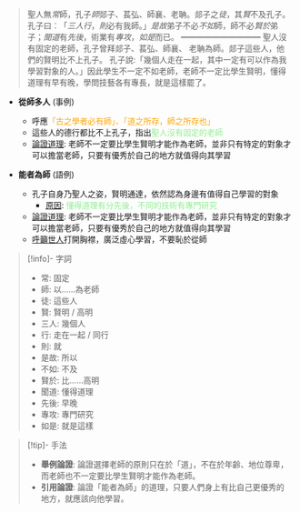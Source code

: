 > 聖人無*常*師，孔子*師*郯子、萇弘、師襄、老聃。郯子之*徒*，其*賢*不及孔子。孔子曰︰「*三人行*，*則*必有我師。」*是故*弟子不必*不如*師，師不必*賢於*弟子；*聞道*有*先後*，術業有*專攻*，*如是*而已。
> ━━━━━━━━━━
> 聖人沒有固定的老師，孔子曾拜郯子、萇弘、師襄、 老聃為師。郯子這些人，他們的賢明比不上孔子。 孔子說:「幾個人走在一起，其中一定有可以作為我學習對象的人。」因此學生不一定不如老師，老師不一定比學生賢明，懂得道理有早有晚，學問技藝各有專長，就是這樣罷了。

- **從師多人** (事例)
	- 呼應<span style="color: orange">「古之學者必有師」、「道之所存，師之所存也」</span>
	- 這些人的德行都比不上孔子，指出<span style="color: lightgreen">聖人沒有固定的老師</span>
	- <u>論證道理</u>: 老師不一定要比學生賢明才能作為老師，並非只有特定的對象才可以擔當老師，只要有優秀於自己的地方就值得向其學習

- **能者為師** (語例)
	- 孔子自身乃聖人之姿，賢明通達，依然認為身邊有值得自己學習的對象
		- <u>原因</u>: <span style="color: lightgreen">懂得道理有分先後，不同的技術有專門研究</span>
	- <u>論證道理</u>: 老師不一定要比學生賢明才能作為老師，並非只有特定的對象才可以擔當老師，只要有優秀於自己的地方就值得向其學習
    - <u>呼籲世人</u>打開胸襟，廣泛虛心學習，不要恥於從師

> [!info]- 字詞
> - 常: 固定
> - 師: 以……為老師
> - 徒: 這些人
> - 賢: 賢明 / 高明
> - 三人: 幾個人
> - 行: 走在一起 / 同行
> - 則: 就
> - 是故: 所以
> - 不如: 不及
> - 賢於: 比……高明
> - 聞道: 懂得道理 
> - 先後: 早晚
> - 專攻: 專門研究
> - 如是: 就是這樣

> [!tip]- 手法
> - **舉例論證**: 論證選擇老師的原則只在於「道」，不在於年齡、地位尊卑，而老師也不一定要比學生賢明才能作為老師。
> - **引用論證**: 論證「能者為師」的道理，只要人們身上有比自己更優秀的地方，就應該向他學習。
